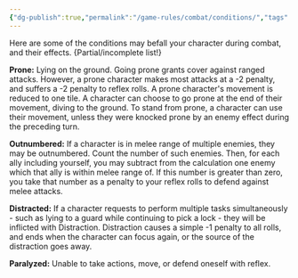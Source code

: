 ```yaml
---
{"dg-publish":true,"permalink":"/game-rules/combat/conditions/","tags":["incomplete"]}
---
```


Here are some of the conditions may befall your character during combat, and their effects. {Partial/incomplete list!}

**Prone:** Lying on the ground. Going prone grants cover against ranged attacks. However, a prone character makes most attacks at a -2 penalty, and suffers a -2 penalty to reflex rolls. A prone character's movement is reduced to one tile. A character can choose to go prone at the end of their movement, diving to the ground. To stand from prone, a character can use their movement, unless they were knocked prone by an enemy effect during the preceding turn.

**Outnumbered:** If a character is in melee range of multiple enemies, they may be outnumbered. Count the number of such enemies. Then, for each ally including yourself, you may subtract from the calculation one enemy which that ally is within melee range of. If this number is greater than zero, you take that number as a penalty to your reflex rolls to defend against melee attacks. 

**Distracted:** If a character requests to perform multiple tasks simultaneously - such as lying to a guard while continuing to pick a lock - they will be inflicted with Distraction. Distraction causes a simple -1 penalty to all rolls, and ends when the character can focus again, or the source of the distraction goes away.

**Paralyzed:** Unable to take actions, move, or defend oneself with reflex.